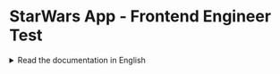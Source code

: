 # StarWars App - Frontend Engineer Test

<details>
    <summary> Read the documentation in English </summary>


    This is a Frontend application built in Next.js to test the Frontend Engineer position at CloudWalk.

    The application is online on the website: https://star-wars-frontend-engineer-test.vercel.app/

    ## Installation

    First thing to do is clone the repository, so in you terminal run the following code:

    ```bash
    git clone https://github.com/manoelVLima/StarWars-Frontend-Engineer-Test.git
    cd StarWars-Frontend-Engineer-Test
    ```

    After that you must download the project dependencies.

    ```bash
    npm install
    ```

    And you are free to run the Application:

    ```bash
    npm run dev
    ```

    You will be up on localhost:3000

    If you have any problems cloning the repository, you can also download the project folder as a ZIP in the **<> Code** section and run it manually.

    ## How to Test

    To run the tests in your terminal, run the code:

    ```bash
    npm run dev
    ```

    ![image](https://github.com/manoelVLima/StarWars-Frontend-Engineer-Test/blob/master/public/tests.png)

    I used Jest and RTL were used for testing.  

    ## Tech Stack

    The application was built on its basis with React, using the Next.js framework.     The choice was basically because Next.js has a lot of performance potential mainly due to its features such as server-side rendering (SSR), static rendering (SSG), easy page routing and great documentation.

    As mentioned before, I used Jest and RTL to perform the tests.

    For styling, TailwindCSS was used, which is the standard used in Next.js (another positive point).

    Talking a little about code, it was all written in Typescript. I believe that today it should be the best option, mainly to standardize the project and bring more security,

    To make requests to the API, I used TanStack Query, a library for asynchronous state management and data caching in React applications. I can mention 2 positive points: better state management in HTTP requests (you no longer need to suffer with useEffect) and caching, which avoids unnecessary requests and improves page fluidity.

    Another important point was building the code using the combination of ESLint + Prettier. Honestly, the best thing there is to program, in addition to avoiding a lot of headaches with code formatting, it makes your code easier for other people to see and understand.


    ## Improvements

    Well, I'm going to mention some improvements that could be made (if I had more time), unfortunately I don't.

    - Improve website pagination: unfortunately the API is a little limited and makes pagination a bit difficult. I would like to have done direct pagination, without changing pages, but this would require more requests and consequently affect the page's performance. I chose not to do it.
    - Implementation of new features: I wasn't able to implement so many ideas, I had more focus on the code itself. But I have some ideas in mind that could be put into practice, for example, a dedicated page for each character or even a modal to show the characteristics of each one.
    - filter robustness: The filter logic can be improved and can even reach the planets API, having a filter that integrates characters and planets. With the planets it would be really cool because it has a lot of numerical information.

    ## Thank you for the opportunity, I hope you like it!
</details>
